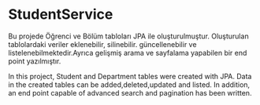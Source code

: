 # StudentService
Bu projede Öğrenci ve Bölüm tabloları JPA ile oluşturulmuştur. Oluşturulan tablolardaki veriler eklenebilir, silinebilir. 
güncellenebilir ve  listelenebilmektedir.Ayrıca gelişmiş arama ve sayfalama yapabilen bir end point yazılmıştır.

In this project, Student and Department tables were created with JPA. Data in the created tables can be added,deleted,updated and listed.
In addition, an end point capable of advanced search and pagination has been written.
